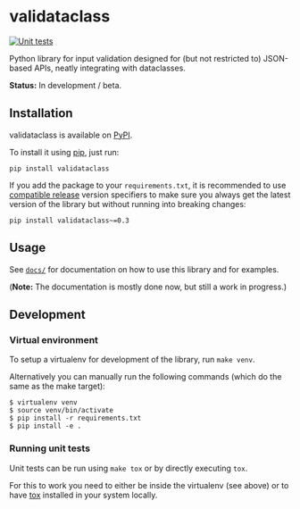 # validataclass

[![Unit tests](https://github.com/binary-butterfly/validataclass/actions/workflows/tests.yml/badge.svg)](https://github.com/binary-butterfly/validataclass/actions/workflows/tests.yml)

Python library for input validation designed for (but not restricted to) JSON-based APIs, neatly integrating with dataclasses. 

**Status:** In development / beta.


## Installation

validataclass is available on [PyPI](https://pypi.org/project/validataclass/).

To install it using [pip](https://pip.pypa.io/en/stable/getting-started/), just run:

```shell
pip install validataclass
```

If you add the package to your `requirements.txt`, it is recommended to use [compatible release](https://www.python.org/dev/peps/pep-0440/#compatible-release)
version specifiers to make sure you always get the latest version of the library but without running into breaking changes:

```shell
pip install validataclass~=0.3
```


## Usage

See [`docs/`](https://github.com/binary-butterfly/validataclass/blob/main/docs/index.md) for documentation on how to use this library and
for examples.

(**Note:** The documentation is mostly done now, but still a work in progress.)


## Development

### Virtual environment

To setup a virtualenv for development of the library, run `make venv`.

Alternatively you can manually run the following commands (which do the same as the make target):

```
$ virtualenv venv
$ source venv/bin/activate
$ pip install -r requirements.txt
$ pip install -e .
```


### Running unit tests

Unit tests can be run using `make tox` or by directly executing `tox`.

For this to work you need to either be inside the virtualenv (see above) or to have [tox](https://tox.wiki/en/latest/) installed
in your system locally.
